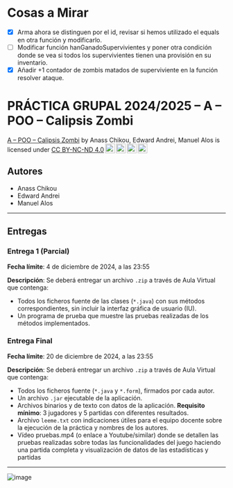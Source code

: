 # Cosas a Mirar

- [x] Arma ahora se distinguen por el id, revisar si hemos utilizado el equals en otra función y modificarlo.
- [ ] Modificar función hanGanadoSupervivientes y poner otra condición donde se vea si todos los supervivientes tienen una provisión en su inventario.
- [x] Añadir +1 contador de zombis matados de superviviente en la función resolver ataque.

# PRÁCTICA GRUPAL 2024/2025 – A – POO – Calipsis Zombi
<p xmlns:cc="http://creativecommons.org/ns#" xmlns:dct="http://purl.org/dc/terms/"><a property="dct:title" rel="cc:attributionURL" href="https://github.com/Edward-Andrei-2005/ManzanasYPeras">A – POO – Calipsis Zombi</a> by <span property="cc:attributionName">Anass Chikou, Edward Andrei, Manuel Alos</span> is licensed under <a href="https://creativecommons.org/licenses/by-nc-nd/4.0/?ref=chooser-v1" target="_blank" rel="license noopener noreferrer" style="display:inline-block;">CC BY-NC-ND 4.0<img style="height:22px!important;margin-left:3px;vertical-align:text-bottom;" src="https://mirrors.creativecommons.org/presskit/icons/cc.svg?ref=chooser-v1" alt=""><img style="height:22px!important;margin-left:3px;vertical-align:text-bottom;" src="https://mirrors.creativecommons.org/presskit/icons/by.svg?ref=chooser-v1" alt=""><img style="height:22px!important;margin-left:3px;vertical-align:text-bottom;" src="https://mirrors.creativecommons.org/presskit/icons/nc.svg?ref=chooser-v1" alt=""><img style="height:22px!important;margin-left:3px;vertical-align:text-bottom;" src="https://mirrors.creativecommons.org/presskit/icons/nd.svg?ref=chooser-v1" alt=""></a></p>

## Autores
- Anass Chikou
- Edward Andrei
- Manuel Alos

---

## Entregas

### Entrega 1 (Parcial)
**Fecha límite**: 4 de diciembre de 2024, a las 23:55

**Descripción**: 
Se deberá entregar un archivo `.zip` a través de Aula Virtual que contenga:
- Todos los ficheros fuente de las clases (`*.java`) con sus métodos correspondientes, sin incluir la interfaz gráfica de usuario (IU).
- Un programa de prueba que muestre las pruebas realizadas de los métodos implementados.

### Entrega Final
**Fecha límite**: 20 de diciembre de 2024, a las 23:55

**Descripción**: 
Se deberá entregar un archivo `.zip` a través de Aula Virtual que contenga:
- Todos los ficheros fuente (`*.java` y `*.form`), firmados por cada autor.
- Un archivo `.jar` ejecutable de la aplicación.
- Archivos binarios y de texto con datos de la aplicación. **Requisito mínimo**: 3 jugadores y 5 partidas con diferentes resultados.
- Archivo `leeme.txt` con indicaciones útiles para el equipo docente sobre la ejecución de la práctica y nombres de los autores.
- Vídeo pruebas.mp4 (o enlace a Youtube/similar) donde se detallen las pruebas realizadas sobre todas las funcionalidades del juego haciendo una partida completa y visualización de datos de las estadísticas y partidas
---


![image](https://github.com/user-attachments/assets/9c7ca389-599c-40af-a1cf-5866c6699682)




